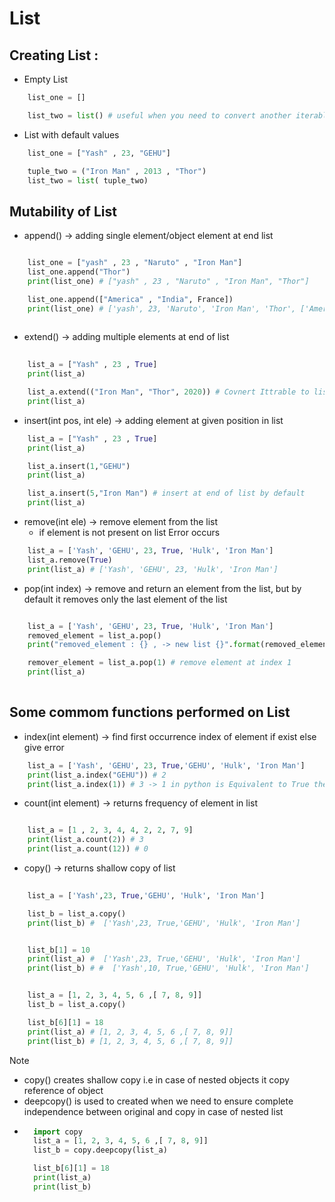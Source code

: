 # List

## Creating List : 

* Empty List 
```python
    list_one = []

    list_two = list() # useful when you need to convert another iterable to a list
```
* List with default values
```python
    list_one = ["Yash" , 23, "GEHU"]

    tuple_two = ("Iron Man" , 2013 , "Thor")    
    list_two = list( tuple_two)
```

## Mutability of List

* append() -> adding single element/object element at end list
```python

    list_one = ["yash" , 23 , "Naruto" , "Iron Man"]
    list_one.append("Thor")
    print(list_one) # ["yash" , 23 , "Naruto" , "Iron Man", "Thor"]

    list_one.append(["America" , "India", France])
    print(list_one) # ['yash', 23, 'Naruto', 'Iron Man', 'Thor', ['America', 'India', 2020]]
 
```

* extend() -> adding multiple elements at end of list
```python
    
    list_a = ["Yash" , 23 , True]
    print(list_a)

    list_a.extend(("Iron Man", "Thor", 2020)) # Covnert Ittrable to list components
    print(list_a)

```

* insert(int pos, int ele) -> adding element at given position in list
```python
    list_a = ["Yash" , 23 , True]
    print(list_a)

    list_a.insert(1,"GEHU")
    print(list_a)

    list_a.insert(5,"Iron Man") # insert at end of list by default
    print(list_a)
```

* remove(int ele) -> remove element from the list
    - if element is not present on list Error occurs

``` python
    list_a = ['Yash', 'GEHU', 23, True, 'Hulk', 'Iron Man']
    list_a.remove(True)
    print(list_a) # ['Yash', 'GEHU', 23, 'Hulk', 'Iron Man']
```

* pop(int index) ->  remove and return an element from the list, but by default it removes only the last element of the list

``` python

    list_a = ['Yash', 'GEHU', 23, True, 'Hulk', 'Iron Man']
    removed_element = list_a.pop()
    print("removed_element : {} , -> new list {}".format(removed_element, list_a)) # By default remove last element

    remover_element = list_a.pop(1) # remove element at index 1
    print(list_a)   
    
```

## Some commom functions performed on List

* index(int element) -> find first occurrence index of element if exist else give error

```python
    list_a = ['Yash', 'GEHU', 23, True,'GEHU', 'Hulk', 'Iron Man']
    print(list_a.index("GEHU")) # 2
    print(list_a.index(1)) # 3 -> 1 in python is Equivalent to True therefore output is 3

```

* count(int element) -> returns frequency of element in list

```python

    list_a = [1 , 2, 3, 4, 4, 2, 2, 7, 9]
    print(list_a.count(2)) # 3
    print(list_a.count(12)) # 0
```

*  copy() -> returns shallow copy of list 
```python
    
    list_a = ['Yash',23, True,'GEHU', 'Hulk', 'Iron Man']

    list_b = list_a.copy()
    print(list_b) #  ['Yash',23, True,'GEHU', 'Hulk', 'Iron Man']


    list_b[1] = 10
    print(list_a) #  ['Yash',23, True,'GEHU', 'Hulk', 'Iron Man']
    print(list_b) # #  ['Yash',10, True,'GEHU', 'Hulk', 'Iron Man']


    list_a = [1, 2, 3, 4, 5, 6 ,[ 7, 8, 9]]
    list_b = list_a.copy()

    list_b[6][1] = 18
    print(list_a) # [1, 2, 3, 4, 5, 6 ,[ 7, 8, 9]]
    print(list_b) # [1, 2, 3, 4, 5, 6 ,[ 7, 8, 9]]

```
>[!Note]
>- copy() creates shallow copy i.e in case of nested objects it copy reference of object
>- deepcopy() is used to created when we need to ensure complete independence between original and copy in case of nested list
- ```python
    import copy
    list_a = [1, 2, 3, 4, 5, 6 ,[ 7, 8, 9]]
    list_b = copy.deepcopy(list_a)

    list_b[6][1] = 18
    print(list_a)
    print(list_b)
    ```

